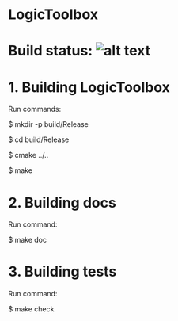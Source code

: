 # LogicToolbox
# Build status: ![alt text](https://travis-ci.org/dinkoosmankovic/LogicToolbox.svg?branch=master)

# 1. Building LogicToolbox

Run commands:

  $ mkdir -p build/Release

  $ cd build/Release

  $ cmake ../..

  $ make


# 2. Building docs

Run command:

  $ make doc


# 3. Building tests

Run command: 

  $ make check

